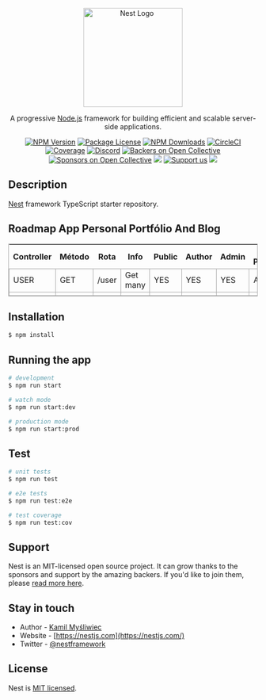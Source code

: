 <p align="center">
  <a href="http://nestjs.com/" target="blank"><img src="https://nestjs.com/img/logo-small.svg" width="200" alt="Nest Logo" /></a>
</p>

[circleci-image]: https://img.shields.io/circleci/build/github/nestjs/nest/master?token=abc123def456
[circleci-url]: https://circleci.com/gh/nestjs/nest

  <p align="center">A progressive <a href="http://nodejs.org" target="_blank">Node.js</a> framework for building efficient and scalable server-side applications.</p>
    <p align="center">
<a href="https://www.npmjs.com/~nestjscore" target="_blank"><img src="https://img.shields.io/npm/v/@nestjs/core.svg" alt="NPM Version" /></a>
<a href="https://www.npmjs.com/~nestjscore" target="_blank"><img src="https://img.shields.io/npm/l/@nestjs/core.svg" alt="Package License" /></a>
<a href="https://www.npmjs.com/~nestjscore" target="_blank"><img src="https://img.shields.io/npm/dm/@nestjs/common.svg" alt="NPM Downloads" /></a>
<a href="https://circleci.com/gh/nestjs/nest" target="_blank"><img src="https://img.shields.io/circleci/build/github/nestjs/nest/master" alt="CircleCI" /></a>
<a href="https://coveralls.io/github/nestjs/nest?branch=master" target="_blank"><img src="https://coveralls.io/repos/github/nestjs/nest/badge.svg?branch=master#9" alt="Coverage" /></a>
<a href="https://discord.gg/G7Qnnhy" target="_blank"><img src="https://img.shields.io/badge/discord-online-brightgreen.svg" alt="Discord"/></a>
<a href="https://opencollective.com/nest#backer" target="_blank"><img src="https://opencollective.com/nest/backers/badge.svg" alt="Backers on Open Collective" /></a>
<a href="https://opencollective.com/nest#sponsor" target="_blank"><img src="https://opencollective.com/nest/sponsors/badge.svg" alt="Sponsors on Open Collective" /></a>
  <a href="https://paypal.me/kamilmysliwiec" target="_blank"><img src="https://img.shields.io/badge/Donate-PayPal-ff3f59.svg"/></a>
    <a href="https://opencollective.com/nest#sponsor"  target="_blank"><img src="https://img.shields.io/badge/Support%20us-Open%20Collective-41B883.svg" alt="Support us"></a>
  <a href="https://twitter.com/nestframework" target="_blank"><img src="https://img.shields.io/twitter/follow/nestframework.svg?style=social&label=Follow"></a>
</p>
  <!--[![Backers on Open Collective](https://opencollective.com/nest/backers/badge.svg)](https://opencollective.com/nest#backer)
  [![Sponsors on Open Collective](https://opencollective.com/nest/sponsors/badge.svg)](https://opencollective.com/nest#sponsor)-->

## Description

[Nest](https://github.com/nestjs/nest) framework TypeScript starter repository.

## Roadmap App Personal Portfólio And Blog

<table style="border: 1px #a6a6a6 solid">
	<tbody>
    <tr style="border: 13px">
      <th>Controller</th>
      <th>Método</th>
      <th>Rota</th>
      <th>Info</th>
      <th>Public</th>
      <th>Author</th>
      <th>Admin</th>
      <th>Author Possession</th>
      <th>Admin Possession</th>
    </tr>
		<tr style="border: 11px">
			<td style="border: 1px #a6a6a6 solid">USER</td>
			<td style="border: 1px #a6a6a6 solid">GET</td>
			<td style="border: 1px #a6a6a6 solid">/user</td>
			<td style="border: 1px #a6a6a6 solid">Get many</td>
			<td style="border: 1px #a6a6a6 solid">YES</td>
			<td style="border: 1px #a6a6a6 solid">YES</td>
			<td style="border: 1px #a6a6a6 solid">YES</td>
			<td style="border: 1px #a6a6a6 solid">ANY</td>
			<td style="border: 1px #a6a6a6 solid">ANY</td>
		</tr>
		<tr>
			<td style="border: 1px #a6a6a6 solid"></td>
			<td style="border: 1px #a6a6a6 solid"></td>
			<td style="border: 1px #a6a6a6 solid"></td>
			<td style="border: 1px #a6a6a6 solid"></td>
			<td style="border: 1px #a6a6a6 solid"></td>
			<td style="border: 1px #a6a6a6 solid"></td>
			<td style="border: 1px #a6a6a6 solid"></td>
			<td style="border: 1px #a6a6a6 solid"></td>
			<td style="border: 1px #a6a6a6 solid"></td>
		</tr>
	</tbody>
</table>

## Installation

```bash
$ npm install
```

## Running the app

```bash
# development
$ npm run start

# watch mode
$ npm run start:dev

# production mode
$ npm run start:prod
```

## Test

```bash
# unit tests
$ npm run test

# e2e tests
$ npm run test:e2e

# test coverage
$ npm run test:cov
```

## Support

Nest is an MIT-licensed open source project. It can grow thanks to the sponsors and support by the amazing backers. If you'd like to join them, please [read more here](https://docs.nestjs.com/support).

## Stay in touch

- Author - [Kamil Myśliwiec](https://kamilmysliwiec.com)
- Website - [https://nestjs.com](https://nestjs.com/)
- Twitter - [@nestframework](https://twitter.com/nestframework)

## License

Nest is [MIT licensed](LICENSE).
